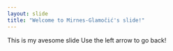 ```yaml
---
layout: slide
title: "Welcome to Mirnes-Glamočić's slide!"
---
```

This is my avesome slide
Use the left arrow to go back!
